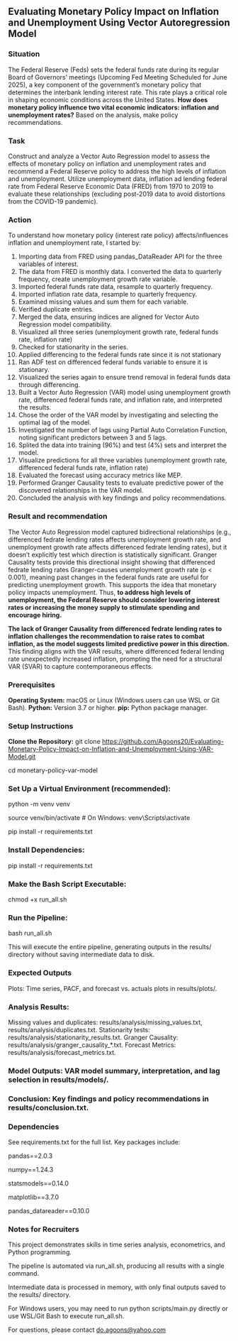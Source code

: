 ## Evaluating Monetary Policy Impact on Inflation and Unemployment Using Vector Autoregression Model

### Situation 

The Federal Reserve (Feds) sets the federal funds rate during its regular Board of Governors’ meetings (Upcoming Fed Meeting Scheduled for June 2025), a key component of the government’s monetary policy that determines the interbank lending interest rate. This rate plays a critical role in shaping economic conditions across the United States. **How does monetary policy influence two vital economic indicators: inflation and unemployment rates?** Based on the analysis, make policy recommendations.


### Task
Construct and analyze a Vector Auto Regression model to assess the effects of monetary policy on inflation and unemployment rates and recommend a Federal Reserve policy to address the high levels of inflation and unemployment. Utilize unemployment data, inflation ad lending federal rate from Federal Reserve Economic Data (FRED) from 1970 to 2019 to evaluate these relationships (excluding post-2019 data to avoid distortions from the COVID-19 pandemic). 


### Action 
To understand how monetary policy (interest rate policy) affects/influences inflation and unemployment rate, I started by:
1. Importing data from FRED using pandas_DataReader API for the three variables of interest.  
2. The data from FRED is monthly data. I converted the data to quarterly frequency, create unemployment growth rate variable. 
3. Imported federal funds rate data, resample to quarterly frequency.
4. Imported inflation rate data, resample to quarterly frequency.
5. Examined missing values and sum them for each variable.  
6. Verified duplicate entries.
7. Merged the data, ensuring indices are aligned for Vector Auto Regression model compatibility.
8. Visualized all three series (unemployment growth rate, federal funds rate, inflation rate)
9. Checked for stationarity in the series.
10. Applied differencing to the federal funds rate since it is not stationary
11. Ran ADF test on differenced federal funds variable to ensure it is stationary.
12. Visualized the series again to ensure trend removal in federal funds data through differencing.
13. Built a Vector Auto Regression (VAR) model using unemployment growth rate, differenced federal funds rate, and inflation rate, and interpreted the results.
14. Chose the order of the VAR model by investigating and selecting the optimal lag of the model.
15. Investigated the number of lags using Partial Auto Correlation Function, noting significant predictors between 3 and 5 lags. 
16. Splited the data into training (96%) and test (4%) sets and interpret the model.
17. Visualize predictions for all three variables (unemployment growth rate, differenced federal funds rate, inflation rate)
18. Evaluated the forecast using accuracy metrics like MEP.
19. Performed Granger Causality tests to evaluate predictive power of the discovered relationships in the VAR model.
20. Concluded the analysis with key findings and policy recommendations.


### Result and recommendation 
The Vector Auto Regression model captured bidirectional relationships (e.g., differenced fedrate lending rates affects unemployment growth rate, and unemployment growth rate affects differenced fedrate lending rates), but it doesn’t explicitly test which direction is statistically significant. Granger Causality tests provide this directional insight showing that differenced fedrate lending rates Granger-causes unemployment growth rate (p < 0.001), meaning past changes in the federal funds rate are useful for predicting unemployment growth. This supports the idea that monetary policy impacts unemployment. Thus, **to address high levels of unemployment, the Federal Reserve should consider lowering interest rates or increasing the money supply to stimulate spending and encourage hiring.** 

**The lack of Granger Causality from differenced fedrate lending rates to inflation challenges the recommendation to raise rates to combat inflation, as the model suggests limited predictive power in this direction.** This finding aligns with the VAR results, where differenced federal lending rate unexpectedly increased inflation, prompting the need for a structural VAR (SVAR) to capture contemporaneous effects.



### Prerequisites

**Operating System:** macOS or Linux (Windows users can use WSL or Git Bash).
**Python:** Version 3.7 or higher.
**pip:** Python package manager.



### Setup Instructions
**Clone the Repository:**
git clone https://github.com/Agoons20/Evaluating-Monetary-Policy-Impact-on-Inflation-and-Unemployment-Using-VAR-Model.git

cd monetary-policy-var-model


### Set Up a Virtual Environment (recommended):
python -m venv venv

source venv/bin/activate  # On Windows: venv\Scripts\activate

pip install -r requirements.txt


### Install Dependencies:
pip install -r requirements.txt


### Make the Bash Script Executable:
chmod +x run_all.sh


### Run the Pipeline:
bash run_all.sh

This will execute the entire pipeline, generating outputs in the results/ directory without saving intermediate data to disk.


### Expected Outputs

Plots: Time series, PACF, and forecast vs. actuals plots in results/plots/.

### Analysis Results:
Missing values and duplicates: results/analysis/missing_values.txt, results/analysis/duplicates.txt.
Stationarity tests: results/analysis/stationarity_results.txt.
Granger Causality: results/analysis/granger_causality_*.txt.
Forecast Metrics: results/analysis/forecast_metrics.txt.


### Model Outputs: VAR model summary, interpretation, and lag selection in results/models/.


### Conclusion: Key findings and policy recommendations in results/conclusion.txt.


### Dependencies
See requirements.txt for the full list. Key packages include:

pandas==2.0.3

numpy==1.24.3

statsmodels==0.14.0

matplotlib==3.7.0

pandas_datareader==0.10.0


### Notes for Recruiters

This project demonstrates skills in time series analysis, econometrics, and Python programming.

The pipeline is automated via run_all.sh, producing all results with a single command.

Intermediate data is processed in memory, with only final outputs saved to the results/ directory.

For Windows users, you may need to run python scripts/main.py directly or use WSL/Git Bash to execute run_all.sh.

For questions, please contact do.agoons@yahoo.com 
